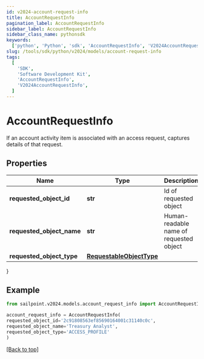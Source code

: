 ```yaml
---
id: v2024-account-request-info
title: AccountRequestInfo
pagination_label: AccountRequestInfo
sidebar_label: AccountRequestInfo
sidebar_class_name: pythonsdk
keywords:
  ['python', 'Python', 'sdk', 'AccountRequestInfo', 'V2024AccountRequestInfo']
slug: /tools/sdk/python/v2024/models/account-request-info
tags:
  [
    'SDK',
    'Software Development Kit',
    'AccountRequestInfo',
    'V2024AccountRequestInfo',
  ]
---
```


# AccountRequestInfo

If an account activity item is associated with an access request, captures details of that request.

## Properties

| Name | Type | Description | Notes |
| --- | --- | --- | --- |
| **requested_object_id** | **str** | Id of requested object | [optional] |
| **requested_object_name** | **str** | Human-readable name of requested object | [optional] |
| **requested_object_type** | [**RequestableObjectType**](requestable-object-type) |  | [optional] |

}

## Example

```python
from sailpoint.v2024.models.account_request_info import AccountRequestInfo

account_request_info = AccountRequestInfo(
requested_object_id='2c91808563ef85690164001c31140c0c',
requested_object_name='Treasury Analyst',
requested_object_type='ACCESS_PROFILE'
)

```

[[Back to top]](#)
